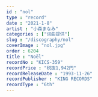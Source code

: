 ```yaml
---
id : "nol"
type : "record"
date : "2021-1-8"
artist : "小森まなみ"
categories : ["词曲提供"]
slug : "/discography/nol"
coverImage : "nol.jpg"
order : 6204
title : "Noël"
recordNo : "KICS-359"
recordPrice : "税抜1,942円"
recordReleaseDate : "1993-11-26"
recordPublisher : "KING RECORDS"
recordType : "6th"
---
```


